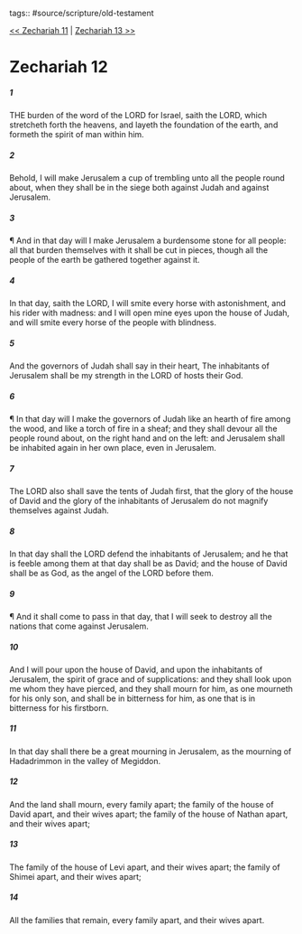 tags:: #source/scripture/old-testament

[<< Zechariah 11](source/scripture/old-testament/38_Zechariah/Zechariah_11.md) | [Zechariah 13 >>](source/scripture/old-testament/38_Zechariah/Zechariah_13.md)

# Zechariah 12

##### 1

THE burden of the word of the LORD for Israel, saith the LORD, which stretcheth forth the heavens, and layeth the foundation of the earth, and formeth the spirit of man within him.

##### 2

Behold, I will make Jerusalem a cup of trembling unto all the people round about, when they shall be in the siege both against Judah and against Jerusalem.

##### 3

¶ And in that day will I make Jerusalem a burdensome stone for all people: all that burden themselves with it shall be cut in pieces, though all the people of the earth be gathered together against it.

##### 4

In that day, saith the LORD, I will smite every horse with astonishment, and his rider with madness: and I will open mine eyes upon the house of Judah, and will smite every horse of the people with blindness.

##### 5

And the governors of Judah shall say in their heart, The inhabitants of Jerusalem shall be my strength in the LORD of hosts their God.

##### 6

¶ In that day will I make the governors of Judah like an hearth of fire among the wood, and like a torch of fire in a sheaf; and they shall devour all the people round about, on the right hand and on the left: and Jerusalem shall be inhabited again in her own place, even in Jerusalem.

##### 7

The LORD also shall save the tents of Judah first, that the glory of the house of David and the glory of the inhabitants of Jerusalem do not magnify themselves against Judah.

##### 8

In that day shall the LORD defend the inhabitants of Jerusalem; and he that is feeble among them at that day shall be as David; and the house of David shall be as God, as the angel of the LORD before them.

##### 9

¶ And it shall come to pass in that day, that I will seek to destroy all the nations that come against Jerusalem.

##### 10

And I will pour upon the house of David, and upon the inhabitants of Jerusalem, the spirit of grace and of supplications: and they shall look upon me whom they have pierced, and they shall mourn for him, as one mourneth for his only son, and shall be in bitterness for him, as one that is in bitterness for his firstborn.

##### 11

In that day shall there be a great mourning in Jerusalem, as the mourning of Hadadrimmon in the valley of Megiddon.

##### 12

And the land shall mourn, every family apart; the family of the house of David apart, and their wives apart; the family of the house of Nathan apart, and their wives apart;

##### 13

The family of the house of Levi apart, and their wives apart; the family of Shimei apart, and their wives apart;

##### 14

All the families that remain, every family apart, and their wives apart.
